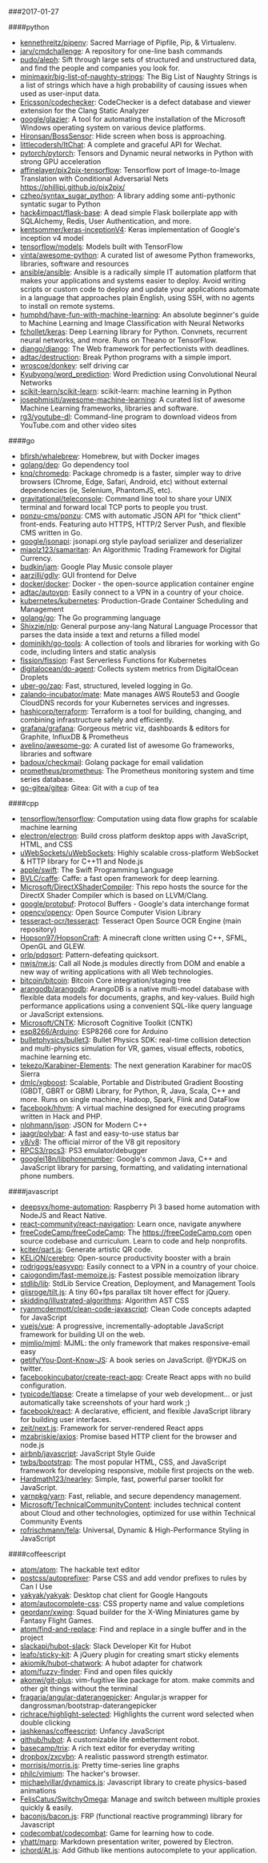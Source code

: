 ###2017-01-27

####python
* [kennethreitz/pipenv](https://github.com/kennethreitz/pipenv): Sacred Marriage of Pipfile, Pip, & Virtualenv.
* [jarv/cmdchallenge](https://github.com/jarv/cmdchallenge): A repository for one-line bash commands
* [pudo/aleph](https://github.com/pudo/aleph): Sift through large sets of structured and unstructured data, and find the people and companies you look for.
* [minimaxir/big-list-of-naughty-strings](https://github.com/minimaxir/big-list-of-naughty-strings): The Big List of Naughty Strings is a list of strings which have a high probability of causing issues when used as user-input data.
* [Ericsson/codechecker](https://github.com/Ericsson/codechecker): CodeChecker is a defect database and viewer extension for the Clang Static Analyzer
* [google/glazier](https://github.com/google/glazier): A tool for automating the installation of the Microsoft Windows operating system on various device platforms.
* [Hironsan/BossSensor](https://github.com/Hironsan/BossSensor): Hide screen when boss is approaching.
* [littlecodersh/ItChat](https://github.com/littlecodersh/ItChat): A complete and graceful API for Wechat. 
* [pytorch/pytorch](https://github.com/pytorch/pytorch): Tensors and Dynamic neural networks in Python with strong GPU acceleration
* [affinelayer/pix2pix-tensorflow](https://github.com/affinelayer/pix2pix-tensorflow): Tensorflow port of Image-to-Image Translation with Conditional Adversarial Nets https://phillipi.github.io/pix2pix/
* [czheo/syntax_sugar_python](https://github.com/czheo/syntax_sugar_python): A library adding some anti-pythonic syntatic sugar to Python
* [hack4impact/flask-base](https://github.com/hack4impact/flask-base): A dead simple Flask boilerplate app with SQLAlchemy, Redis, User Authentication, and more.
* [kentsommer/keras-inceptionV4](https://github.com/kentsommer/keras-inceptionV4): Keras implementation of Google's inception v4 model
* [tensorflow/models](https://github.com/tensorflow/models): Models built with TensorFlow
* [vinta/awesome-python](https://github.com/vinta/awesome-python): A curated list of awesome Python frameworks, libraries, software and resources
* [ansible/ansible](https://github.com/ansible/ansible): Ansible is a radically simple IT automation platform that makes your applications and systems easier to deploy. Avoid writing scripts or custom code to deploy and update your applications automate in a language that approaches plain English, using SSH, with no agents to install on remote systems.
* [humphd/have-fun-with-machine-learning](https://github.com/humphd/have-fun-with-machine-learning): An absolute beginner's guide to Machine Learning and Image Classification with Neural Networks
* [fchollet/keras](https://github.com/fchollet/keras): Deep Learning library for Python. Convnets, recurrent neural networks, and more. Runs on Theano or TensorFlow.
* [django/django](https://github.com/django/django): The Web framework for perfectionists with deadlines.
* [adtac/destruction](https://github.com/adtac/destruction): Break Python programs with a simple import.
* [wroscoe/donkey](https://github.com/wroscoe/donkey): self driving car
* [Kyubyong/word_prediction](https://github.com/Kyubyong/word_prediction): Word Prediction using Convolutional Neural Networks
* [scikit-learn/scikit-learn](https://github.com/scikit-learn/scikit-learn): scikit-learn: machine learning in Python
* [josephmisiti/awesome-machine-learning](https://github.com/josephmisiti/awesome-machine-learning): A curated list of awesome Machine Learning frameworks, libraries and software.
* [rg3/youtube-dl](https://github.com/rg3/youtube-dl): Command-line program to download videos from YouTube.com and other video sites

####go
* [bfirsh/whalebrew](https://github.com/bfirsh/whalebrew): Homebrew, but with Docker images
* [golang/dep](https://github.com/golang/dep): Go dependency tool
* [knq/chromedp](https://github.com/knq/chromedp): Package chromedp is a faster, simpler way to drive browsers (Chrome, Edge, Safari, Android, etc) without external dependencies (ie, Selenium, PhantomJS, etc).
* [gravitational/teleconsole](https://github.com/gravitational/teleconsole): Command line tool to share your UNIX terminal and forward local TCP ports to people you trust.
* [ponzu-cms/ponzu](https://github.com/ponzu-cms/ponzu): CMS with automatic JSON API for "thick client" front-ends. Featuring auto HTTPS, HTTP/2 Server Push, and flexible CMS written in Go.
* [google/jsonapi](https://github.com/google/jsonapi): jsonapi.org style payload serializer and deserializer
* [miaolz123/samaritan](https://github.com/miaolz123/samaritan): An Algorithmic Trading Framework for Digital Currency.
* [budkin/jam](https://github.com/budkin/jam): Google Play Music console player
* [aarzilli/gdlv](https://github.com/aarzilli/gdlv): GUI frontend for Delve
* [docker/docker](https://github.com/docker/docker): Docker - the open-source application container engine
* [adtac/autovpn](https://github.com/adtac/autovpn): Easily connect to a VPN in a country of your choice.
* [kubernetes/kubernetes](https://github.com/kubernetes/kubernetes): Production-Grade Container Scheduling and Management
* [golang/go](https://github.com/golang/go): The Go programming language
* [Shixzie/nlp](https://github.com/Shixzie/nlp): General purpose any-lang Natural Language Processor that parses the data inside a text and returns a filled model
* [dominikh/go-tools](https://github.com/dominikh/go-tools): A collection of tools and libraries for working with Go code, including linters and static analysis
* [fission/fission](https://github.com/fission/fission): Fast Serverless Functions for Kubernetes
* [digitalocean/do-agent](https://github.com/digitalocean/do-agent): Collects system metrics from DigitalOcean Droplets
* [uber-go/zap](https://github.com/uber-go/zap): Fast, structured, leveled logging in Go.
* [zalando-incubator/mate](https://github.com/zalando-incubator/mate): Mate manages AWS Route53 and Google CloudDNS records for your Kubernetes services and ingresses.
* [hashicorp/terraform](https://github.com/hashicorp/terraform): Terraform is a tool for building, changing, and combining infrastructure safely and efficiently.
* [grafana/grafana](https://github.com/grafana/grafana): Gorgeous metric viz, dashboards & editors for Graphite, InfluxDB & Prometheus
* [avelino/awesome-go](https://github.com/avelino/awesome-go): A curated list of awesome Go frameworks, libraries and software
* [badoux/checkmail](https://github.com/badoux/checkmail): Golang package for email validation
* [prometheus/prometheus](https://github.com/prometheus/prometheus): The Prometheus monitoring system and time series database.
* [go-gitea/gitea](https://github.com/go-gitea/gitea): Gitea: Git with a cup of tea

####cpp
* [tensorflow/tensorflow](https://github.com/tensorflow/tensorflow): Computation using data flow graphs for scalable machine learning
* [electron/electron](https://github.com/electron/electron): Build cross platform desktop apps with JavaScript, HTML, and CSS
* [uWebSockets/uWebSockets](https://github.com/uWebSockets/uWebSockets): Highly scalable cross-platform WebSocket & HTTP library for C++11 and Node.js
* [apple/swift](https://github.com/apple/swift): The Swift Programming Language
* [BVLC/caffe](https://github.com/BVLC/caffe): Caffe: a fast open framework for deep learning.
* [Microsoft/DirectXShaderCompiler](https://github.com/Microsoft/DirectXShaderCompiler): This repo hosts the source for the DirectX Shader Compiler which is based on LLVM/Clang.
* [google/protobuf](https://github.com/google/protobuf): Protocol Buffers - Google's data interchange format
* [opencv/opencv](https://github.com/opencv/opencv): Open Source Computer Vision Library
* [tesseract-ocr/tesseract](https://github.com/tesseract-ocr/tesseract): Tesseract Open Source OCR Engine (main repository)
* [Hopson97/HopsonCraft](https://github.com/Hopson97/HopsonCraft): A minecraft clone written using C++, SFML, OpenGL and GLEW.
* [orlp/pdqsort](https://github.com/orlp/pdqsort): Pattern-defeating quicksort.
* [nwjs/nw.js](https://github.com/nwjs/nw.js): Call all Node.js modules directly from DOM and enable a new way of writing applications with all Web technologies.
* [bitcoin/bitcoin](https://github.com/bitcoin/bitcoin): Bitcoin Core integration/staging tree
* [arangodb/arangodb](https://github.com/arangodb/arangodb): ArangoDB is a native multi-model database with flexible data models for documents, graphs, and key-values. Build high performance applications using a convenient SQL-like query language or JavaScript extensions.
* [Microsoft/CNTK](https://github.com/Microsoft/CNTK): Microsoft Cognitive Toolkit (CNTK)
* [esp8266/Arduino](https://github.com/esp8266/Arduino): ESP8266 core for Arduino
* [bulletphysics/bullet3](https://github.com/bulletphysics/bullet3): Bullet Physics SDK: real-time collision detection and multi-physics simulation for VR, games, visual effects, robotics, machine learning etc.
* [tekezo/Karabiner-Elements](https://github.com/tekezo/Karabiner-Elements): The next generation Karabiner for macOS Sierra
* [dmlc/xgboost](https://github.com/dmlc/xgboost): Scalable, Portable and Distributed Gradient Boosting (GBDT, GBRT or GBM) Library, for Python, R, Java, Scala, C++ and more. Runs on single machine, Hadoop, Spark, Flink and DataFlow
* [facebook/hhvm](https://github.com/facebook/hhvm): A virtual machine designed for executing programs written in Hack and PHP.
* [nlohmann/json](https://github.com/nlohmann/json): JSON for Modern C++
* [jaagr/polybar](https://github.com/jaagr/polybar): A fast and easy-to-use status bar
* [v8/v8](https://github.com/v8/v8): The official mirror of the V8 git repository
* [RPCS3/rpcs3](https://github.com/RPCS3/rpcs3): PS3 emulator/debugger
* [googlei18n/libphonenumber](https://github.com/googlei18n/libphonenumber): Google's common Java, C++ and JavaScript library for parsing, formatting, and validating international phone numbers.

####javascript
* [deepsyx/home-automation](https://github.com/deepsyx/home-automation): Raspberry Pi 3 based home automation with NodeJS and React Native.
* [react-community/react-navigation](https://github.com/react-community/react-navigation): Learn once, navigate anywhere
* [freeCodeCamp/freeCodeCamp](https://github.com/freeCodeCamp/freeCodeCamp): The https://freeCodeCamp.com open source codebase and curriculum. Learn to code and help nonprofits.
* [kciter/qart.js](https://github.com/kciter/qart.js): Generate artistic QR code. 
* [KELiON/cerebro](https://github.com/KELiON/cerebro): Open-source productivity booster with a brain
* [rodrigogs/easyvpn](https://github.com/rodrigogs/easyvpn): Easily connect to a VPN in a country of your choice.
* [caiogondim/fast-memoize.js](https://github.com/caiogondim/fast-memoize.js):  Fastest possible memoization library
* [stdlib/lib](https://github.com/stdlib/lib): StdLib Service Creation, Deployment, and Management Tools
* [gijsroge/tilt.js](https://github.com/gijsroge/tilt.js): A tiny 60+fps parallax tilt hover effect for jQuery.
* [skidding/illustrated-algorithms](https://github.com/skidding/illustrated-algorithms): Algorithm  AST  CSS
* [ryanmcdermott/clean-code-javascript](https://github.com/ryanmcdermott/clean-code-javascript):  Clean Code concepts adapted for JavaScript
* [vuejs/vue](https://github.com/vuejs/vue): A progressive, incrementally-adoptable JavaScript framework for building UI on the web.
* [mjmlio/mjml](https://github.com/mjmlio/mjml): MJML: the only framework that makes responsive-email easy
* [getify/You-Dont-Know-JS](https://github.com/getify/You-Dont-Know-JS): A book series on JavaScript. @YDKJS on twitter.
* [facebookincubator/create-react-app](https://github.com/facebookincubator/create-react-app): Create React apps with no build configuration.
* [typicode/tlapse](https://github.com/typicode/tlapse):  Create a timelapse of your web development... or just automatically take screenshots of your hard work ;)
* [facebook/react](https://github.com/facebook/react): A declarative, efficient, and flexible JavaScript library for building user interfaces.
* [zeit/next.js](https://github.com/zeit/next.js): Framework for server-rendered React apps
* [mzabriskie/axios](https://github.com/mzabriskie/axios): Promise based HTTP client for the browser and node.js
* [airbnb/javascript](https://github.com/airbnb/javascript): JavaScript Style Guide
* [twbs/bootstrap](https://github.com/twbs/bootstrap): The most popular HTML, CSS, and JavaScript framework for developing responsive, mobile first projects on the web.
* [Hardmath123/nearley](https://github.com/Hardmath123/nearley): Simple, fast, powerful parser toolkit for JavaScript.
* [yarnpkg/yarn](https://github.com/yarnpkg/yarn):  Fast, reliable, and secure dependency management.
* [Microsoft/TechnicalCommunityContent](https://github.com/Microsoft/TechnicalCommunityContent): includes technical content about Cloud and other technologies, optimized for use within Technical Community Events
* [rofrischmann/fela](https://github.com/rofrischmann/fela): Universal, Dynamic & High-Performance Styling in JavaScript

####coffeescript
* [atom/atom](https://github.com/atom/atom): The hackable text editor
* [postcss/autoprefixer](https://github.com/postcss/autoprefixer): Parse CSS and add vendor prefixes to rules by Can I Use
* [yakyak/yakyak](https://github.com/yakyak/yakyak): Desktop chat client for Google Hangouts
* [atom/autocomplete-css](https://github.com/atom/autocomplete-css): CSS property name and value completions
* [geordanr/xwing](https://github.com/geordanr/xwing): Squad builder for the X-Wing Miniatures game by Fantasy Flight Games.
* [atom/find-and-replace](https://github.com/atom/find-and-replace): Find and replace in a single buffer and in the project
* [slackapi/hubot-slack](https://github.com/slackapi/hubot-slack): Slack Developer Kit for Hubot
* [leafo/sticky-kit](https://github.com/leafo/sticky-kit): A jQuery plugin for creating smart sticky elements
* [akiomik/hubot-chatwork](https://github.com/akiomik/hubot-chatwork): A hubot adapter for chatwork
* [atom/fuzzy-finder](https://github.com/atom/fuzzy-finder): Find and open files quickly
* [akonwi/git-plus](https://github.com/akonwi/git-plus): vim-fugitive like package for atom. make commits and other git things without the terminal
* [fragaria/angular-daterangepicker](https://github.com/fragaria/angular-daterangepicker): Angular.js wrapper for dangrossman/bootstrap-daterangepicker
* [richrace/highlight-selected](https://github.com/richrace/highlight-selected): Highlights the current word selected when double clicking
* [jashkenas/coffeescript](https://github.com/jashkenas/coffeescript): Unfancy JavaScript
* [github/hubot](https://github.com/github/hubot): A customizable life embetterment robot.
* [basecamp/trix](https://github.com/basecamp/trix): A rich text editor for everyday writing
* [dropbox/zxcvbn](https://github.com/dropbox/zxcvbn): A realistic password strength estimator.
* [morrisjs/morris.js](https://github.com/morrisjs/morris.js): Pretty time-series line graphs
* [philc/vimium](https://github.com/philc/vimium): The hacker's browser.
* [michaelvillar/dynamics.js](https://github.com/michaelvillar/dynamics.js): Javascript library to create physics-based animations
* [FelisCatus/SwitchyOmega](https://github.com/FelisCatus/SwitchyOmega): Manage and switch between multiple proxies quickly & easily.
* [baconjs/bacon.js](https://github.com/baconjs/bacon.js): FRP (functional reactive programming) library for Javascript
* [codecombat/codecombat](https://github.com/codecombat/codecombat): Game for learning how to code.
* [yhatt/marp](https://github.com/yhatt/marp): Markdown presentation writer, powered by Electron.
* [ichord/At.js](https://github.com/ichord/At.js): Add Github like mentions autocomplete to your application.

